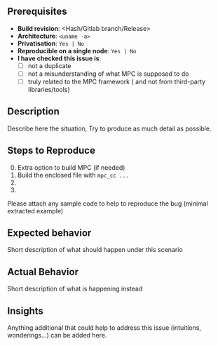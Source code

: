 ## Prerequisites

* **Build revision**: <Hash/Gitlab branch/Release>
* **Architecture**: `<uname -a>`
* **Privatisation**: `Yes | No`
* **Reproducible on a single node**: `Yes | No`
* **I have checked this issue is**:
  - [ ] not a duplicate
  - [ ] not a misunderstanding of what MPC is supposed to do
  - [ ] truly related to the MPC framework ( and not from third-party libraries/tools)

## Description

Describe here the situation, Try to produce as much detail as possible. 

## Steps to Reproduce

0. Extra option to build MPC (if needed)
1. Build the enclosed file with `mpc_cc ...`
2. 
3. 

Please attach any sample code to help to reproduce the bug (minimal extracted example)

## Expected behavior

Short description of what should happen under this scenario

## Actual Behavior

Short description of what is happening instead

## Insights

Anything additional that could help to address this issue (intuitions, wonderings...) can be added here.
